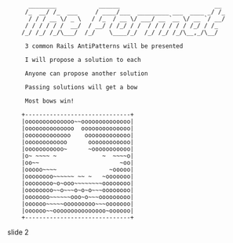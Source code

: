           ________            ______                           __
         /_  __/ /_  ___     / ____/___  _________ ___  ____ _/ /_
          / / / __ \/ _ \   / /_  / __ \/ ___/ __ `__ \/ __ `/ __/
         / / / / / /  __/  / __/ / /_/ / /  / / / / / / /_/ / /_
        /_/ /_/ /_/\___/  /_/    \____/_/  /_/ /_/ /_/\__,_/\__/

         3 common Rails AntiPatterns will be presented

         I will propose a solution to each

         Anyone can propose another solution

         Passing solutions will get a bow

         Most bows win!

        +------------------------------+
        |oooooooooooooo~~oooooooooooooo|
        |oooooooooooooo  oooooooooooooo|
        |ooooooooooooo    ooooooooooooo|
        |oooooooooooo      oooooooooooo|
        |ooooooooooo~      ~ooooooooooo|
        |o~ ~~~~ ~             ~  ~~~~o|
        |oo~~                       ~oo|
        |ooooo~~~~               ~ooooo|
        |oooooooo~~~~~~ ~~ ~   ~ooooooo|
        |oooooooo~o~ooo~~~~~~~~oooooooo|
        |oooooooo~~o~~~o~o~o~~~oooooooo|
        |ooooooo~~~~~~ooo~o~~~ooooooooo|
        |oooooo~~~~~ooooooooo~~~ooooooo|
        |oooooo~~ooooooooooooooo~oooooo|
        +------------------------------+


















































































slide 2